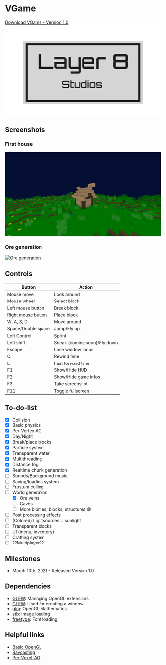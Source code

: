 # VGame
[Download VGame - Version 1.0](https://github.com/LuisTschurtschenthaler/VGame/releases/download/1.0/VGame.zip)
![Logo](https://raw.githubusercontent.com/LuisTschurtschenthaler/VGame/master/Media/Logo.png)

## Screenshots
### First house
![First house](https://raw.githubusercontent.com/LuisTschurtschenthaler/VGame/master/Media/First_house.jpg)
### Ore generation
![Ore generation](https://raw.githubusercontent.com/LuisTschurtschenthaler/VGame/master/Media/Ore_generation.jpg)

## Controls
Button | Action
-------|--------
Mouse move | Look around
Mouse wheel | Select block
Left mouse button | Break block
Right mouse button | Place block
W, A, S, D | Move around
Space/Double space | Jump/Fly up
Left Control | Sprint
Left shift | Sneak (coming soon)/Fly down
Escape | Lose window focus
Q | Rewind time
E | Fast forward time
F1 | Show/Hide HUD
F2 | Show/Hide game infos
F3 | Take screenshot
F11 | Toggle fullscreen

## To-do-list
- [x] Collision
- [x] Basic physics
- [x] Per-Vertex AO
- [x] Day/Night
- [x] Break/place blocks
- [x] Particle system
- [x] Transparent water
- [x] Multithreading
- [x] Distance fog
- [x] Realtime chunk generation
- [ ] Sounds/Background music
- [ ] Saving/loading system
- [ ] Frustum culling
- [ ] World generation
  - [x] Ore veins
  - [ ] Caves
  - [ ] More biomes, blocks, structures :smile:
- [ ] Post processing effects
- [ ] (Colored) Lightsources + sunlight
- [ ] Transparent blocks
- [ ] UI (menu, inventory)
- [ ] Crafting system
- [ ] ??Multiplayer??

## Milestones
* March 10th, 2021 - Released Version 1.0

## Dependencies
* [GLEW](http://glew.sourceforge.net/): Managing OpenGL extensions
* [GLFW](https://www.glfw.org/download): Used for creating a window
* [glm](https://github.com/g-truc/glm): OpenGL Mathematics
* [stb](https://github.com/nothings/stb): Image loading
* [freetype](https://www.freetype.org/download.html): Font loading

## Helpful links
* [Basic OpenGL](https://learnopengl.com/)
* [Raycasting](https://antongerdelan.net/opengl/raycasting.html)
* [Per-Voxel-AO](https://0fps.net/2013/07/03/ambient-occlusion-for-minecraft-like-worlds/)
